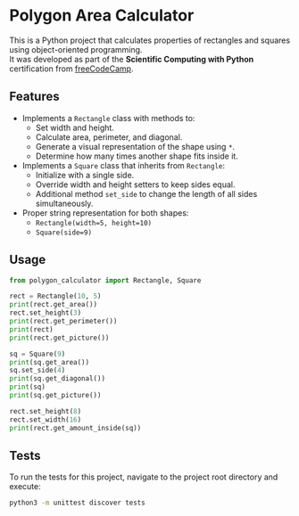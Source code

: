 # Polygon Area Calculator

This is a Python project that calculates properties of rectangles and squares using object-oriented programming.  
It was developed as part of the **Scientific Computing with Python** certification from [freeCodeCamp](https://www.freecodecamp.org/).

## Features
- Implements a `Rectangle` class with methods to:
  - Set width and height.
  - Calculate area, perimeter, and diagonal.
  - Generate a visual representation of the shape using `*`.
  - Determine how many times another shape fits inside it.
- Implements a `Square` class that inherits from `Rectangle`:
  - Initialize with a single side.
  - Override width and height setters to keep sides equal.
  - Additional method `set_side` to change the length of all sides simultaneously.
- Proper string representation for both shapes:
  - `Rectangle(width=5, height=10)`
  - `Square(side=9)`

## Usage
```python
from polygon_calculator import Rectangle, Square

rect = Rectangle(10, 5)
print(rect.get_area())
rect.set_height(3)
print(rect.get_perimeter())
print(rect)
print(rect.get_picture())

sq = Square(9)
print(sq.get_area())
sq.set_side(4)
print(sq.get_diagonal())
print(sq)
print(sq.get_picture())

rect.set_height(8)
rect.set_width(16)
print(rect.get_amount_inside(sq))
```

## Tests
To run the tests for this project, navigate to the project root directory and execute:
```bash
python3 -m unittest discover tests
```
